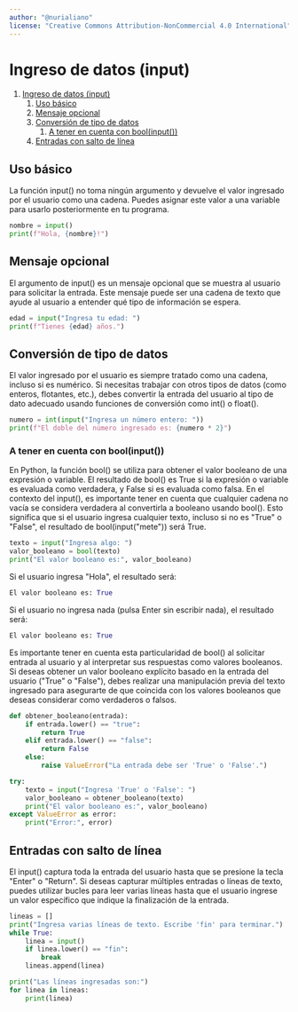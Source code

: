 ```yaml
---
author: "@nurialiano"
license: "Creative Commons Attribution-NonCommercial 4.0 International"
---
```


# Ingreso de datos (input)

1. [Ingreso de datos (input)](#ingreso-de-datos-input)
   1. [Uso básico](#uso-básico)
   2. [Mensaje opcional](#mensaje-opcional)
   3. [Conversión de tipo de datos](#conversión-de-tipo-de-datos)
      1. [A tener en cuenta con bool(input())](#a-tener-en-cuenta-con-boolinput)
   4. [Entradas con salto de línea](#entradas-con-salto-de-línea)

## Uso básico

La función input() no toma ningún argumento y devuelve el valor ingresado por el usuario como una cadena. Puedes asignar este valor a una variable para usarlo posteriormente en tu programa.

~~~py
nombre = input()
print(f"Hola, {nombre}!")
~~~

## Mensaje opcional

El argumento de input() es un mensaje opcional que se muestra al usuario para solicitar la entrada. Este mensaje puede ser una cadena de texto que ayude al usuario a entender qué tipo de información se espera.

~~~py
edad = input("Ingresa tu edad: ")
print(f"Tienes {edad} años.")
~~~

## Conversión de tipo de datos

El valor ingresado por el usuario es siempre tratado como una cadena, incluso si es numérico. Si necesitas trabajar con otros tipos de datos (como enteros, flotantes, etc.), debes convertir la entrada del usuario al tipo de dato adecuado usando funciones de conversión como int() o float().

~~~py
numero = int(input("Ingresa un número entero: "))
print(f"El doble del número ingresado es: {numero * 2}")
~~~

### A tener en cuenta con bool(input())

En Python, la función bool() se utiliza para obtener el valor booleano de una expresión o variable. El resultado de bool() es True si la expresión o variable es evaluada como verdadera, y False si es evaluada como falsa.
En el contexto del input(), es importante tener en cuenta que cualquier cadena no vacía se considera verdadera al convertirla a booleano usando bool(). Esto significa que si el usuario ingresa cualquier texto, incluso si no es "True" o "False", el resultado de bool(input("mete")) será True.

~~~py
texto = input("Ingresa algo: ")
valor_booleano = bool(texto)
print("El valor booleano es:", valor_booleano)
~~~

Si el usuario ingresa "Hola", el resultado será:

~~~py
El valor booleano es: True
~~~

Si el usuario no ingresa nada (pulsa Enter sin escribir nada), el resultado será:

~~~py
El valor booleano es: True
~~~

Es importante tener en cuenta esta particularidad de bool() al solicitar entrada al usuario y al interpretar sus respuestas como valores booleanos. Si deseas obtener un valor booleano explícito basado en la entrada del usuario ("True" o "False"), debes realizar una manipulación previa del texto ingresado para asegurarte de que coincida con los valores booleanos que deseas considerar como verdaderos o falsos.

~~~py
def obtener_booleano(entrada):
    if entrada.lower() == "true":
        return True
    elif entrada.lower() == "false":
        return False
    else:
        raise ValueError("La entrada debe ser 'True' o 'False'.")

try:
    texto = input("Ingresa 'True' o 'False': ")
    valor_booleano = obtener_booleano(texto)
    print("El valor booleano es:", valor_booleano)
except ValueError as error:
    print("Error:", error)
~~~

## Entradas con salto de línea

El input() captura toda la entrada del usuario hasta que se presione la tecla "Enter" o "Return". Si deseas capturar múltiples entradas o líneas de texto, puedes utilizar bucles para leer varias líneas hasta que el usuario ingrese un valor específico que indique la finalización de la entrada.

~~~py
lineas = []
print("Ingresa varias líneas de texto. Escribe 'fin' para terminar.")
while True:
    linea = input()
    if linea.lower() == "fin":
        break
    lineas.append(linea)

print("Las líneas ingresadas son:")
for linea in lineas:
    print(linea)
~~~

